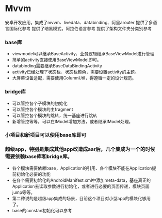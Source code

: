 # Mvvm
安卓开发应用。集成了mvvm、livedata、databinding、阿里arouter
提供了多语言国际化参考
提供了暗黑模式，阿拉伯语言参考
提供了架构文件夹分类别参考

### base库
* viewmodel可以继承BaseActivity，业务逻辑继承BaseViewModel进行管理
* 简单的activity直接使用BaseViewModel即可。
* databinding需要继承BaseDataBindingActivity
* activity已经处理了状态栏，状态栏颜色，需要设置activity的主题。
* 大屏幕设备适配，需要使用ColumnUtil，得遵循一定的设计规范。

### bridge库
* 可以管控各个子模块的初始化
* 可以管控各个模块的主fragment
* 可以管控各个模块的跳转，统一基座进行跳转
* 新增管控等等，可以在IModel增加方法，或者继承IModel处理。

### 小项目和新项目可以使用base库即可

### 超级app，特别是集成其他app改造成aar后，几个集成为一个的时候需要依赖base库和bridge库。
* 各个模块需要依赖base，Application的引用、各个模块不能在Application提前初始化必要的功能
* 在各个需要初始化的AndroidManifest.xml中添加meta-data，基座真正的Application去读取参数进行初始化，或者进行必要的页面传递，模块页面jump等等。
* 第二种说的是超级app集成的场景，目前这个项目对小型app的模块化够用了。
* base的constan初始化可以参考
